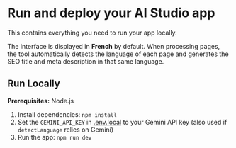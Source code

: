 # Run and deploy your AI Studio app

This contains everything you need to run your app locally.

The interface is displayed in **French** by default. When processing pages, the tool automatically detects the language of each page and generates the SEO title and meta description in that same language.

## Run Locally

**Prerequisites:**  Node.js


1. Install dependencies:
   `npm install`
2. Set the `GEMINI_API_KEY` in [.env.local](.env.local) to your Gemini API key (also used if `detectLanguage` relies on Gemini)
3. Run the app:
   `npm run dev`
